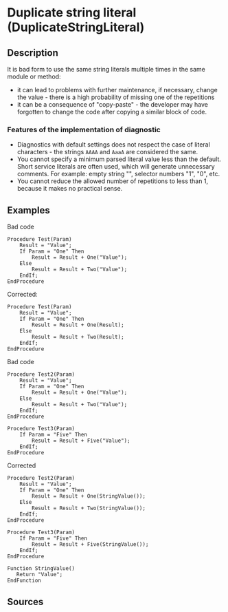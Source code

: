 # Duplicate string literal (DuplicateStringLiteral)

<!-- Блоки выше заполняются автоматически, не трогать -->
## Description

<!-- Описание диагностики заполняется вручную. Необходимо понятным языком описать смысл и схему работу -->

It is bad form to use the same string literals multiple times in the same module or method:
- it can lead to problems with further maintenance, if necessary, change the value - there is a high probability of missing one of the repetitions
- it can be a consequence of "copy-paste" - the developer may have forgotten to change the code after copying a similar block of code.

### Features of the implementation of diagnostic

- Diagnostics with default settings does not respect the case of literal characters - the strings ` AAAA ` and ` AaaA ` are considered the same.
- You cannot specify a minimum parsed literal value less than the default. Short service literals are often used, which will generate unnecessary comments. For example: empty string "", selector numbers "1", "0", etc.
- You cannot reduce the allowed number of repetitions to less than 1, because it makes no practical sense.

## Examples
<!-- В данном разделе приводятся примеры, на которые диагностика срабатывает, а также можно привести пример, как можно исправить ситуацию -->

Bad code

```bsl
Procedure Test(Param)
    Result = "Value";
    If Param = "One" Then
        Result = Result + One("Value");
    Else
        Result = Result + Two("Value");
    EndIf; 
EndProcedure
```

Сorrected:

```bsl
Procedure Test(Param)
    Result = "Value";
    If Param = "One" Then
        Result = Result + One(Result);
    Else
        Result = Result + Two(Result);
    EndIf; 
EndProcedure
```

Bad code

```bsl
Procedure Test2(Param)
    Result = "Value";
    If Param = "One" Then
        Result = Result + One("Value");
    Else
        Result = Result + Two("Value");
    EndIf; 
EndProcedure

Procedure Test3(Param)
    If Param = "Five" Then
        Result = Result + Five("Value");
    EndIf; 
EndProcedure
```

Сorrected

```bsl
Procedure Test2(Param)
    Result = "Value";
    If Param = "One" Then
        Result = Result + One(StringValue());
    Else
        Result = Result + Two(StringValue());
    EndIf; 
EndProcedure

Procedure Test3(Param)
    If Param = "Five" Then
        Result = Result + Five(StringValue());
    EndIf; 
EndProcedure

Function StringValue()
   Return "Value";
EndFunction
```

## Sources
<!-- Необходимо указывать ссылки на все источники, из которых почерпнута информация для создания диагностики -->
<!-- Примеры источников

* Источник: [Стандарт: Тексты модулей](https://its.1c.ru/db/v8std#content:456:hdoc)
* Полезная информация: [Отказ от использования модальных окон](https://its.1c.ru/db/metod8dev#content:5272:hdoc)
* Источник: [Cognitive complexity, ver. 1.4](https://www.sonarsource.com/docs/CognitiveComplexity.pdf) -->
